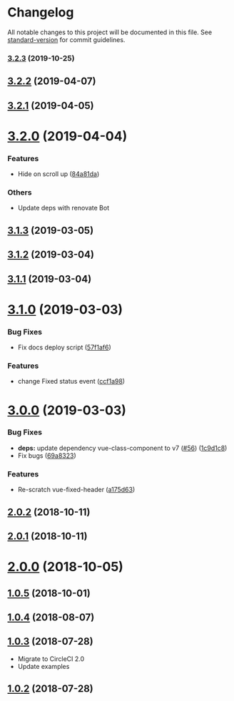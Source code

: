 # Changelog

All notable changes to this project will be documented in this file. See [standard-version](https://github.com/conventional-changelog/standard-version) for commit guidelines.

### [3.2.3](https://github.com/potato4d/vue-fixed-header/compare/v3.2.2...v3.2.3) (2019-10-25)

## [3.2.2](https://github.com/potato4d/vue-fixed-header/compare/v3.2.1...v3.2.2) (2019-04-07)



## [3.2.1](https://github.com/potato4d/vue-fixed-header/compare/v3.2.0...v3.2.1) (2019-04-05)



# [3.2.0](https://github.com/potato4d/vue-fixed-header/compare/v3.1.3...v3.2.0) (2019-04-04)

### Features

* Hide on scroll up ([84a81da](https://github.com/potato4d/vue-fixed-header/commit/84a81dabcad7b57bb225f00236cac7cd52e00deb))

### Others

* Update deps with renovate Bot

## [3.1.3](https://github.com/potato4d/vue-fixed-header/compare/v3.1.2...v3.1.3) (2019-03-05)



## [3.1.2](https://github.com/potato4d/vue-fixed-header/compare/v3.1.1...v3.1.2) (2019-03-04)



## [3.1.1](https://github.com/potato4d/vue-fixed-header/compare/v3.1.0...v3.1.1) (2019-03-04)



# [3.1.0](https://github.com/potato4d/vue-fixed-header/compare/v3.0.0...v3.1.0) (2019-03-03)


### Bug Fixes

* Fix docs deploy script ([57f1af6](https://github.com/potato4d/vue-fixed-header/commit/57f1af6))


### Features

* change Fixed status event ([ccf1a98](https://github.com/potato4d/vue-fixed-header/commit/ccf1a98))



# [3.0.0](https://github.com/potato4d/vue-fixed-header/compare/v2.0.2...v3.0.0) (2019-03-03)


### Bug Fixes

* **deps:** update dependency vue-class-component to v7 ([#56](https://github.com/potato4d/vue-fixed-header/issues/56)) ([1c9d1c8](https://github.com/potato4d/vue-fixed-header/commit/1c9d1c8))
* Fix bugs ([69a8323](https://github.com/potato4d/vue-fixed-header/commit/69a8323))


### Features

* Re-scratch vue-fixed-header ([a175d63](https://github.com/potato4d/vue-fixed-header/commit/a175d63))



<a name="2.0.2"></a>
## [2.0.2](https://github.com/potato4d/vue-fixed-header/compare/v2.0.1...v2.0.2) (2018-10-11)



<a name="2.0.1"></a>
## [2.0.1](https://github.com/potato4d/vue-fixed-header/compare/v2.0.0...v2.0.1) (2018-10-11)



<a name="2.0.0"></a>
# [2.0.0](https://github.com/potato4d/vue-fixed-header/compare/v1.0.5...v2.0.0) (2018-10-05)



<a name="1.0.5"></a>
## [1.0.5](https://github.com/potato4d/vue-fixed-header/compare/v1.0.4...v1.0.5) (2018-10-01)



<a name="1.0.4"></a>
## [1.0.4](https://github.com/potato4d/vue-fixed-header/compare/v1.0.3...v1.0.4) (2018-08-07)



<a name="1.0.3"></a>
## [1.0.3](https://github.com/potato4d/vue-fixed-header/compare/v1.0.2...v1.0.3) (2018-07-28)

- Migrate to CircleCI 2.0
- Update examples

<a name="1.0.2"></a>
## [1.0.2](https://github.com/potato4d/vue-fixed-header/compare/v0.1.0...v1.0.2) (2018-07-28)
